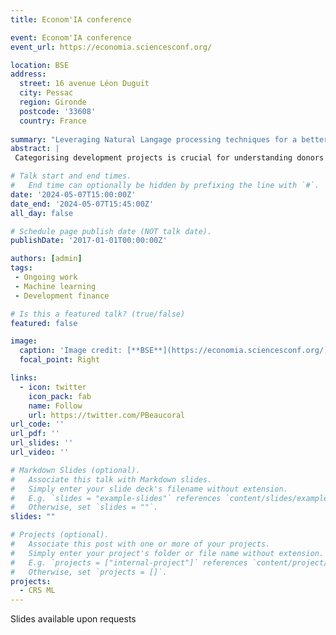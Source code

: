 ```yaml
---
title: Econom'IA conference

event: Econom'IA conference
event_url: https://economia.sciencesconf.org/

location: BSE
address:
  street: 16 avenue Léon Duguit
  city: Pessac
  region: Gironde
  postcode: '33608'
  country: France
  
summary: "Leveraging Natural Langage processing techniques for a better classification of development projects: a case study using OECD CRS dataset."
abstract: |
 Categorising development projects is crucial for understanding donors' aid strategies, recipients' priorities, and on-the-ground actions. While the OECD CRS provides a rich source of information on development strategies, it falls short in informing project categories due to its reporting process based on self-declared main objectives. This research employs an innovative approach that combines Machine Learning (ML) techniques, specifically Natural Language Processing (NLP), to categorise development projects based on their narrative descriptions. The study utilises the Organisation for Economic Co-operation and Development's (OECD) Creditor Reporting System (CRS) dataset, which provides a rich source of project narratives from diverse sectors (approx. 5.5 million projects).

# Talk start and end times.
#   End time can optionally be hidden by prefixing the line with `#`.
date: '2024-05-07T15:00:00Z'
date_end: '2024-05-07T15:45:00Z'
all_day: false

# Schedule page publish date (NOT talk date).
publishDate: '2017-01-01T00:00:00Z'

authors: [admin]
tags:
 - Ongoing work 
 - Machine learning
 - Development finance

# Is this a featured talk? (true/false)
featured: false

image:
  caption: 'Image credit: [**BSE**](https://economia.sciencesconf.org/)'
  focal_point: Right

links:
  - icon: twitter
    icon_pack: fab
    name: Follow
    url: https://twitter.com/PBeaucoral
url_code: ''
url_pdf: ''
url_slides: ''
url_video: ''

# Markdown Slides (optional).
#   Associate this talk with Markdown slides.
#   Simply enter your slide deck's filename without extension.
#   E.g. `slides = "example-slides"` references `content/slides/example-slides.md`.
#   Otherwise, set `slides = ""`.
slides: ""

# Projects (optional).
#   Associate this post with one or more of your projects.
#   Simply enter your project's folder or file name without extension.
#   E.g. `projects = ["internal-project"]` references `content/project/deep-learning/index.md`.
#   Otherwise, set `projects = []`.
projects:
  - CRS ML
---
```


Slides available upon requests

